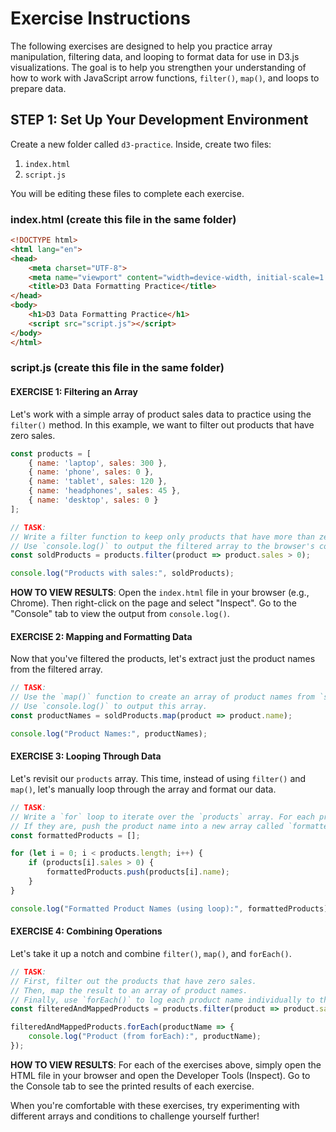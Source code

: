 # Exercise Instructions

The following exercises are designed to help you practice array manipulation, filtering data, and looping to format data for use in D3.js visualizations. The goal is to help you strengthen your understanding of how to work with JavaScript arrow functions, `filter()`, `map()`, and loops to prepare data.

## STEP 1: Set Up Your Development Environment

Create a new folder called `d3-practice`. Inside, create two files:
  1. `index.html`
  2. `script.js`

You will be editing these files to complete each exercise.

### index.html (create this file in the same folder)
```html
<!DOCTYPE html>
<html lang="en">
<head>
    <meta charset="UTF-8">
    <meta name="viewport" content="width=device-width, initial-scale=1.0">
    <title>D3 Data Formatting Practice</title>
</head>
<body>
    <h1>D3 Data Formatting Practice</h1>
    <script src="script.js"></script>
</body>
</html>
```

### script.js (create this file in the same folder)

#### EXERCISE 1: Filtering an Array

Let's work with a simple array of product sales data to practice using the `filter()` method. In this example, we want to filter out products that have zero sales.

```javascript
const products = [
    { name: 'laptop', sales: 300 },
    { name: 'phone', sales: 0 },
    { name: 'tablet', sales: 120 },
    { name: 'headphones', sales: 45 },
    { name: 'desktop', sales: 0 }
];

// TASK:
// Write a filter function to keep only products that have more than zero sales.
// Use `console.log()` to output the filtered array to the browser's console.
const soldProducts = products.filter(product => product.sales > 0);

console.log("Products with sales:", soldProducts);
```

**HOW TO VIEW RESULTS**:
Open the `index.html` file in your browser (e.g., Chrome). Then right-click on the page and select "Inspect". Go to the "Console" tab to view the output from `console.log()`.

#### EXERCISE 2: Mapping and Formatting Data

Now that you've filtered the products, let's extract just the product names from the filtered array.

```javascript
// TASK:
// Use the `map()` function to create an array of product names from `soldProducts`.
// Use `console.log()` to output this array.
const productNames = soldProducts.map(product => product.name);

console.log("Product Names:", productNames);
```

#### EXERCISE 3: Looping Through Data

Let's revisit our `products` array. This time, instead of using `filter()` and `map()`, let's manually loop through the array and format our data.

```javascript
// TASK:
// Write a `for` loop to iterate over the `products` array. For each product, check if the sales are greater than zero.
// If they are, push the product name into a new array called `formattedProducts`. Use `console.log()` to view the final result.
const formattedProducts = [];

for (let i = 0; i < products.length; i++) {
    if (products[i].sales > 0) {
        formattedProducts.push(products[i].name);
    }
}

console.log("Formatted Product Names (using loop):", formattedProducts);
```

#### EXERCISE 4: Combining Operations

Let's take it up a notch and combine `filter()`, `map()`, and `forEach()`.

```javascript
// TASK:
// First, filter out the products that have zero sales.
// Then, map the result to an array of product names.
// Finally, use `forEach()` to log each product name individually to the console.
const filteredAndMappedProducts = products.filter(product => product.sales > 0).map(product => product.name);

filteredAndMappedProducts.forEach(productName => {
    console.log("Product (from forEach):", productName);
});
```

**HOW TO VIEW RESULTS**:
For each of the exercises above, simply open the HTML file in your browser and open the Developer Tools (Inspect). Go to the Console tab to see the printed results of each exercise.

When you're comfortable with these exercises, try experimenting with different arrays and conditions to challenge yourself further!
